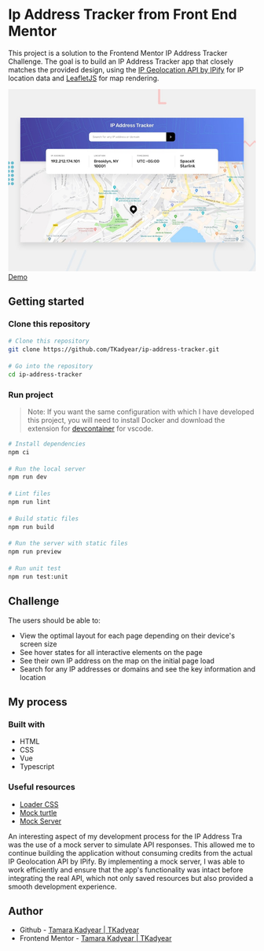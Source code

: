 # Ip Address Tracker from Front End Mentor

This project is a solution to the Frontend Mentor IP Address Tracker Challenge. The goal is to build an IP Address Tracker app that closely matches the provided design, using the [IP Geolocation API by IPify](https://geo.ipify.org/) for IP location data and [LeafletJS](https://leafletjs.com/) for map rendering.

![Design preview for the IP address tracker coding challenge](./docs/design/desktop-preview.jpg)
[Demo](https://vwdr.github.io/IP-Tracker/)

## Getting started

### Clone this repository

```bash
# Clone this repository
git clone https://github.com/TKadyear/ip-address-tracker.git

# Go into the repository
cd ip-address-tracker
```

### Run project

> Note: If you want the same configuration with which I have developed this project, you will need to install Docker and download the extension for [devcontainer](https://marketplace.visualstudio.com/items?itemName=ms-vscode-remote.remote-containers) for vscode.

```bash
# Install dependencies
npm ci

# Run the local server
npm run dev

# Lint files
npm run lint

# Build static files
npm run build

# Run the server with static files
npm run preview

# Run unit test
npm run test:unit
```

## Challenge

The users should be able to:

- View the optimal layout for each page depending on their device's screen size
- See hover states for all interactive elements on the page
- See their own IP address on the map on the initial page load
- Search for any IP addresses or domains and see the key information and location

## My process

### Built with

- HTML
- CSS
- Vue
- Typescript

### Useful resources
- [Loader CSS](https://css-loaders.com/)
- [Mock turtle](https://mockturtle.net/)
- [Mock Server](https://www.mocks-server.org/docs/integrations/javascript/)

An interesting aspect of my development process for the IP Address Tra was the use of a mock server to simulate API responses. This allowed me to continue building  the application without consuming credits from the actual IP Geolocation API by IPify. By implementing a mock server, I was able to work efficiently and ensure that the app's functionality was intact before integrating the real API, which not only saved resources but also provided a smooth development experience.

## Author

- Github - [Tamara Kadyear | TKadyear](https://github.com/TKadyear)
- Frontend Mentor - [Tamara Kadyear | TKadyear](https://www.frontendmentor.io/profile/TKadyear)
